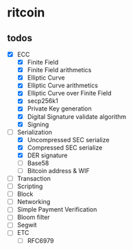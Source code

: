 # ritcoin

## todos
- [x] ECC
  - [x] Finite Field
  - [x] Finite Field arithmetics
  - [x] Elliptic Curve
  - [x] Elliptic Curve arithmetics
  - [x] Elliptic Curve over Finite Field
  - [x] secp256k1
  - [x] Private Key generation
  - [x] Digital Signature validate algorithm
  - [x] Signing
- [ ] Serialization 
  - [x] Uncompressed SEC serialize
  - [x] Compressed SEC serialize
  - [x] DER signature
  - [ ] Base58
  - [ ] Bitcoin address & WIF
- [ ] Transaction
- [ ] Scripting
- [ ] Block
- [ ] Networking
- [ ] Simple Payment Verification
- [ ] Bloom filter
- [ ] Segwit
- [ ] ETC
  - [ ] RFC6979